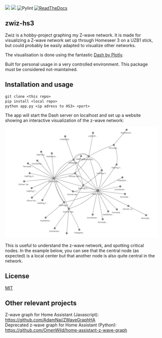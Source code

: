 [![](https://img.shields.io/badge/python-3.8-blue.svg)](https://www.python.org)
![](https://travis-ci.org/perolavsvendsen/zwiz-hs3.svg?branch=main)
![Pylint](https://github.com/perolavsvendsen/zwiz-hs3/workflows/Pylint/badge.svg)
[![ReadTheDocs](https://readthedocs.org/projects/zwiz-hs3/badge/?version=latest)](https://zwiz-hs3.readthedocs.io/en/latest/)

## zwiz-hs3
Zwiz is a hobby-project graphing my Z-wave network. It is made for visualizing a Z-wave network set up through Homeseer 3 on a UZB1 stick, but could probably be easily adapted to visualize other networks.

The visualisation is done using the fantastic [Dash by Plotly](https://plotly.com/python/).

Built for personal usage in a very controlled environment. This package must be considered not-maintained. 

## Installation and usage
```
git clone <this repo>
pip install <local repo>
python app.py <ip adress to HS3> <port>
```

The app will start the Dash server on localhost and set up a website showing an interactive visualization of the z-wave network:

![](img/screenshot_1.jpg)

This is useful to understand the z-wave network, and spotting critical nodes. In the example below, you can see that the central node (as expected) is a local center but that another node is also quite central in the network.

## License
[MIT](https://choosealicense.com/licenses/mit/)

## Other relevant projects
Z-wave graph for Home Assistant (Javascript): https://github.com/AdamNaj/ZWaveGraphHA<br />
Deprecated z-wave graph for Home Assistant (Python): https://github.com/OmenWild/home-assistant-z-wave-graph
